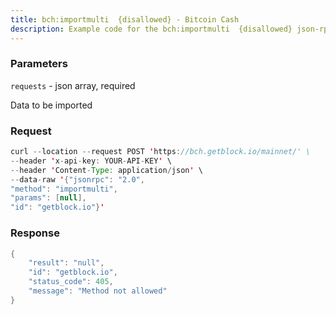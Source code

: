 ```yaml
---
title: bch:importmulti  {disallowed} - Bitcoin Cash
description: Example code for the bch:importmulti  {disallowed} json-rpc method. Сomplete guide on how to use bch:importmulti  {disallowed} json-rpc in GetBlock.io Web3 documentation.
---
```


### Parameters


`requests` - json array, required

Data to be imported

### Request

``` java
curl --location --request POST 'https://bch.getblock.io/mainnet/' \ 
--header 'x-api-key: YOUR-API-KEY' \ 
--header 'Content-Type: application/json' \ 
--data-raw '{"jsonrpc": "2.0",
"method": "importmulti",
"params": [null],
"id": "getblock.io"}'
```

###  Response

``` java
{
    "result": "null",
    "id": "getblock.io",
    "status_code": 405,
    "message": "Method not allowed"
}
```

